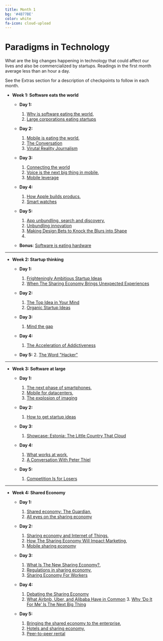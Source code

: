 ```yaml
---
title: Month 1
bg: '#4B77BE'
color: white
fa-icon: cloud-upload
---
```


# Paradigms in Technology

What are the big changes happening in technology that could affect our lives and also be commercialized by startups. Readings in the first month average less than an hour a day. 

See the Extras section for a description of checkpoints to follow in each month.

- **Week 1: Software eats the world**

  * **Day 1:** 
  	1. [Why is software eating the world](http://www.aberdeeninvestment.com/wp-content/uploads/2009/11/Why-Software-Is-Eating-The-World-8-20-111.pdf), 
  	2. [Large corporations eating startups](http://techcrunch.com/2013/12/14/as-software-eats-the-world-non-tech-corporations-are-eating-startups/)

  * **Day 2:** 
  	1. [Mobile is eating the world](http://ben-evans.com/benedictevans/2014/10/28/presentation-mobile-is-eating-the-world), 
  	2. [The Conversation](http://ben-evans.com/benedictevans/2014/7/5/the-conversation)
    3. [Virutal Reality Journalism](http://www.wired.com/2015/04/virtual-reality-journalism-nyt-mag/)

  * **Day 3:** 
  	1. [Connecting the world](http://ben-evans.com/benedictevans/2014/8/26/connecting-the-world) 
  	2. [Voice is the next big thing in mobile](http://ben-evans.com/benedictevans/2014/10/1/voice-is-the-next-big-thing-in-mobile),
  	3. [Mobile leverage](http://ben-evans.com/benedictevans/2014/7/21/leverage)

  * **Day 4:** 
  	1. [How Apple builds producs](http://ben-evans.com/benedictevans/2014/10/30/apple-pay-partnerships-and-software-as-disruption), 
  	2. [Smart watches](http://ben-evans.com/benedictevans/2014/9/15/ways-to-think-about-watches)

  * **Day 5:** 
  	1. [App unbundling, search and discovery](http://ben-evans.com/benedictevans/2014/8/1/app-unbundling-search-and-discovery), 
  	2. [Unbundling innovation](http://ben-evans.com/benedictevans/2014/7/10/unbundling-innovation)
    3. [Making Design Bets to Knock the Blurs into Shape](http://firstround.com/review/great-design-leaders-make-bets-to-knock-the-blurs-into-shape/)
    4. 

  * **Bonus**: [Software is eating hardware](http://www.firstround.com/article/hardware-adam-macbeth)

-------------------------

- **Week 2: Startup thinking**

  * **Day 1:** 
  	1. [Frighteningly Ambitious Startup Ideas](http://paulgraham.com/ambitious.html)
    2. [When The Sharing Economy Brings Unexpected Experiences](http://www.npr.org/blogs/alltechconsidered/2015/04/27/402563555/when-the-sharing-economy-brings-unexpected-experiences)

  * **Day 2:** 
  	1. [The Top Idea in Your Mind](http://paulgraham.com/top.html)
  	2. [Organic Startup Ideas](http://paulgraham.com/organic.html)

  * **Day 3:** 
  	1. [Mind the gap](http://paulgraham.com/gap.html) 

  * **Day 4:** 
  	1. [The Acceleration of Addictiveness](http://paulgraham.com/addiction.html)

  * **Day 5:** 
  	2. [The Word "Hacker"](http://paulgraham.com/gba.html) 

-------------------------

- **Week 3: Software at large**

  * **Day 1:** 
  	1. [The next phase of smartphones](http://ben-evans.com/benedictevans/2014/7/3/the-next-phase-of-smartphones), 
  	2. [Mobile for datacenters](http://www.wired.com/2014/08/datacenter-of-the-future/),
  	3. [The explosion of imaging](http://ben-evans.com/benedictevans/2014/6/24/imaging)

  * **Day 2:** 
  	1. [How to get startup ideas](http://paulgraham.com/startupideas.html)

  * **Day 3:** 
  	1. [Showcase: Estonia: The Little Country That Cloud](http://www.bhorowitz.com/estonia_the_little_country_that_cloud) 

  * **Day 4:** 
  	1. [What works at work](http://www.washingtonpost.com/blogs/on-leadership/wp/2014/10/10/peter-thiel-on-what-works-at-work/), 
  	2. [A Conversation With Peter Thiel](http://bits.blogs.nytimes.com/2014/09/12/a-conversation-with-peter-thiel/)

  * **Day 5:** 
  	1. [Competition Is for Losers](http://www.wsj.com/articles/peter-thiel-competition-is-for-losers-1410535536)

-------------------------

- **Week 4: Shared Economy**

  * **Day 1:** 
  	1. [Shared economy: The Guardian](http://www.theguardian.com/technology/2014/dec/21/sharing-economy-divisive-uber-airbnb),
  	2. [All eyes on the sharing economy](http://www.economist.com/news/technology-quarterly/21572914-collaborative-consumption-technology-makes-it-easier-people-rent-items)

  * **Day 2:** 
  	1. [Sharing economy and Internet of Things](https://gigaom.com/2014/12/13/why-the-sharing-economy-needs-the-internet-of-things/), 
  	2. [How The Sharing Economy Will Impact Marketing](http://techcrunch.com/2015/01/17/how-the-sharing-economy-will-impact-marketing/),
  	3. [Mobile sharing economy](http://www.entrepreneur.com/article/237646)

  * **Day 3:** 
  	1. [What Is The New Sharing Economy?](http://www.forbes.com/sites/emc/2013/07/30/what-is-the-new-sharing-economy/), 
  	2. [Regulations in sharing economy](http://www.techrepublic.com/article/the-sharing-economy-will-self-regulation-by-startups-suffice-to-protect-consumers/),
  	3. [Sharing Economy For Workers](http://www.nytimes.com/2014/08/17/technology/in-the-sharing-economy-workers-find-both-freedom-and-uncertainty.html)

  * **Day 4:** 
  	1. [Debating the Sharing Economy](http://greattransition.org/publication/debating-the-sharing-economy)
    2. [What Airbnb, Uber, and Alibaba Have in Common](https://hbr.org/2014/11/what-airbnb-uber-and-alibaba-have-in-common) 3. [Why ‘Do It For Me’ Is The Next Big Thing](http://techcrunch.com/2015/04/19/why-do-it-for-me-is-the-next-big-thing)


  * **Day 5:** 
  	1. [Bringing the shared economy to the enterprise](http://blog.pmarca.com/2013/08/28/bringing-the-shared-economy-to-the-enterprise-2/), 
  	2. [Hotels and sharing economy](http://www.wired.com/2014/11/hotels-sharing-economy/),
  	3. [Peer-to-peer rental](http://www.economist.com/news/leaders/21573104-internet-everything-hire-rise-sharing-economy)
